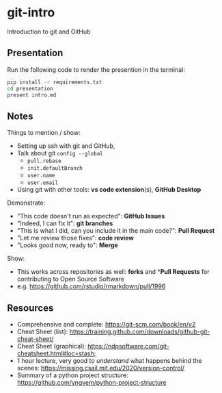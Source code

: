 # git-intro

Introduction to git and GitHub

## Presentation

Run the following code to render the presention in the terminal:

```bash
pip install -r requirements.txt
cd presentation
present intro.md
```

## Notes

Things to mention / show:

- Setting up ssh with git and GitHub,
- Talk about git `config --global`
  - `pull.rebase`
  - `init.defaultBranch`
  - `user.name`
  - `user.email`
- Using git with other tools: **vs code extension**(s), **GitHub Desktop**

Demonstrate:

- "This code doesn't run as expected": **GitHub Issues**
- "Indeed, I can fix it": **git branches**
- "This is what I did, can you include it in the main code?": **Pull Request**
- "Let me review those fixes": **code review**
- "Looks good now, ready to": **Merge**

Show:

- This works across repositories as well: **forks** and ***Pull Requests** for contributing to Open Source Software
- e.g. <https://github.com/rstudio/rmarkdown/pull/1996>

## Resources

- Comprehensive and complete: <https://git-scm.com/book/en/v2>
- Cheat Sheet (list): <https://training.github.com/downloads/github-git-cheat-sheet/>
- Cheat Sheet (graphical): <https://ndpsoftware.com/git-cheatsheet.html#loc=stash;>
- 1 hour lecture, very good to _understand_ what happens behind the scenes: <https://missing.csail.mit.edu/2020/version-control/>
- Summary of a python project structure: <https://github.com/yngvem/python-project-structure>
